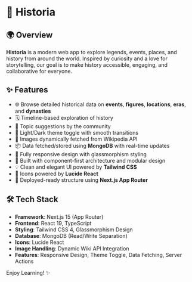 # 📜 Historia

## 🌍 Overview

**Historia** is a modern web app to explore legends, events, places, and
history from around the world. Inspired by curiosity and a love for
storytelling, our goal is to make history accessible, engaging, and
collaborative for everyone.

## ✨ Features

- 🌐 Browse detailed historical data on **events**, **figures**, **locations**, **eras**, and **dynasties**
- 🗓️ Timeline-based exploration of history
- 🧠 Topic suggestions by the community
- 🌙 Light/Dark theme toggle with smooth transitions
- 📸 Images dynamically fetched from Wikipedia API
- 📦 Data fetched/stored using **MongoDB** with real-time updates
- 📱 Fully responsive design with glassmorphism styling
- 🧩 Built with component-first architecture and modular design
- 💡 Clean and elegant UI powered by **Tailwind CSS**
- 🎨 Icons powered by **Lucide React**
- 🚀 Deployed-ready structure using **Next.js App Router**

## 🛠️ Tech Stack

- **Framework**: Next.js 15 (App Router)
- **Frontend**: React 19, TypeScript
- **Styling**: Tailwind CSS 4, Glassmorphism Design
- **Database**: MongoDB (Read/Write Separation)
- **Icons**: Lucide React
- **Image Handling**: Dynamic Wiki API Integration
- **Features**: Responsive Design, Theme Toggle, Data Fetching, Server Actions

Enjoy Learning! ✨
